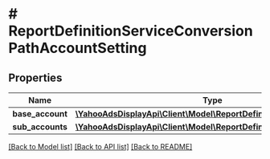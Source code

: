 # # ReportDefinitionServiceConversionPathAccountSetting

## Properties

Name | Type | Description | Notes
------------ | ------------- | ------------- | -------------
**base_account** | [**\YahooAdsDisplayApi\Client\Model\ReportDefinitionServiceAccount**](ReportDefinitionServiceAccount.md) |  | [optional]
**sub_accounts** | [**\YahooAdsDisplayApi\Client\Model\ReportDefinitionServiceAccount[]**](ReportDefinitionServiceAccount.md) |  | [optional]

[[Back to Model list]](../../README.md#models) [[Back to API list]](../../README.md#endpoints) [[Back to README]](../../README.md)
